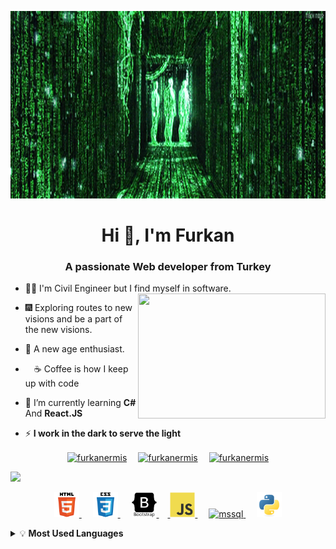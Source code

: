 <img src="matrix.gif" width="100%" height="300"></br>


<h1 align="center">Hi 👋, I'm Furkan</h1>
<h3 align="center">A passionate Web developer from Turkey</h3>


-  🐱‍🏍 I'm Civil Engineer but I find myself in software. <img src="https://149695847.v2.pressablecdn.com/wp-content/uploads/2019/04/giphy-7.gif" width="300px" height="200" align=right>
  
-  🎆 Exploring routes to new visions and be a part of the new visions.

- 🧐 A new age enthusiast.

-  ☕ Coffee is how I keep up with code

- 🌱 I’m currently learning **C#** And **React.JS**

- ⚡ **I work in the dark to serve the light**


<p align="center">
<a href="mailto:furkan.ermis@icloud.com" target="blank"><img align="center" src="https://img.icons8.com/fluency/512/icloud.png" alt="furkanermis" height="30" width="30" /></a>&emsp;
<a href="https://instagram.com/furkanermis" target="blank"><img align="center" src="https://raw.githubusercontent.com/rahuldkjain/github-profile-readme-generator/master/src/images/icons/Social/instagram.svg" alt="furkanermis" height="30" width="30" /></a>&emsp;
<a href="https://tr.linkedin.com/in/furkan-ermis" target="blank"><img align="center" src="https://cdn-icons-png.flaticon.com/512/145/145807.png?w=826&t=st=1675034425~exp=1675035025~hmac=048266b198bab1a5110871d128576c46eaf3fc45b753aadc5cece48766614863" alt="furkanermis" height="30" width="30" /></a>
</p>
<img src="https://raw.githubusercontent.com/andreasbm/readme/master/assets/lines/colored.png">


<p align="center">
<a href="https://www.w3.org/html/" target="_blank" rel="noreferrer"> <img src="https://raw.githubusercontent.com/devicons/devicon/master/icons/html5/html5-original-wordmark.svg" alt="html5" width="40" height="40"/> </a> &emsp;
<a href="https://www.w3schools.com/css/" target="_blank" rel="noreferrer"> <img src="https://raw.githubusercontent.com/devicons/devicon/master/icons/css3/css3-original-wordmark.svg" alt="css3" width="40" height="40"/> </a> &emsp;
 <a href="https://getbootstrap.com" target="_blank" rel="noreferrer"> <img src="https://raw.githubusercontent.com/devicons/devicon/master/icons/bootstrap/bootstrap-plain-wordmark.svg" alt="bootstrap" width="40" height="40"/> </a> &emsp;<a href="https://developer.mozilla.org/en-US/docs/Web/JavaScript" target="_blank" rel="noreferrer"> <img src="https://raw.githubusercontent.com/devicons/devicon/master/icons/javascript/javascript-original.svg" alt="javascript" width="40" height="40"/> </a>&emsp; <a href="https://www.microsoft.com/en-us/sql-server" target="_blank" rel="noreferrer"> <img src="https://adaptivedge.com/wp-content/uploads/2018/10/SQL-Server-Logo-300x300.jpg" alt="mssql" width="40" height="40"/> </a>&emsp; <a href="https://www.python.org" target="_blank" rel="noreferrer"> <img src="https://raw.githubusercontent.com/devicons/devicon/master/icons/python/python-original.svg" alt="python" width="40" height="40"/> </a> </p>
<details> 
  <summary>💡 <strong>Most Used Languages<strong> </summary>
 <br>

<img src="https://github-readme-stats.vercel.app/api/top-langs/?username=Furkan-ermis&theme=vue-dark&hide_border=true&include_all_commits=false&count_private=true&layout=compact">
</details>
